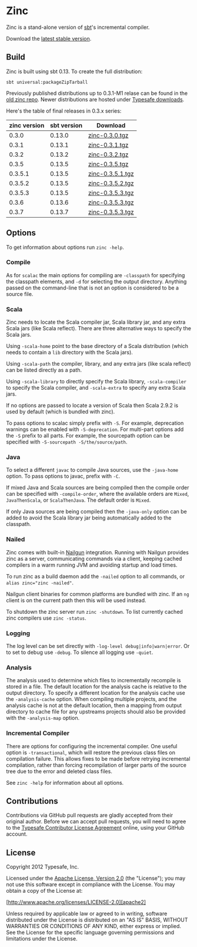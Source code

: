 Zinc
====

Zinc is a stand-alone version of [sbt]'s incremental compiler.

Download the [latest stable version][download].

[sbt]: http://github.com/sbt/sbt
[download]: http://downloads.typesafe.com/zinc/0.3.7/zinc-0.3.7.tgz


Build
-----

Zinc is built using sbt 0.13. To create the full distribution:

    sbt universal:packageZipTarball

Previously published distributions up to 0.3.1-M1 relase can be found in the [old zinc repo].
Newer distributions are hosted under [Typesafe downloads].

[old zinc repo]: http://repo.typesafe.com/typesafe/zinc/com/typesafe/zinc/dist/
[Typesafe downloads]: http://downloads.typesafe.com/zinc/

Here's the table of final releases in 0.3.x series:

| zinc version | sbt version | Download                                                                        |
|--------------|-------------|---------------------------------------------------------------------------------|
| 0.3.0        | 0.13.0      | [zinc-0.3.0.tgz](http://downloads.typesafe.com/zinc/0.3.0/zinc-0.3.0.tgz)       |
| 0.3.1        | 0.13.1      | [zinc-0.3.1.tgz](http://downloads.typesafe.com/zinc/0.3.1/zinc-0.3.1.tgz)       |
| 0.3.2        | 0.13.2      | [zinc-0.3.2.tgz](http://downloads.typesafe.com/zinc/0.3.1/zinc-0.3.2.tgz)       |
| 0.3.5        | 0.13.5      | [zinc-0.3.5.tgz](http://downloads.typesafe.com/zinc/0.3.5/zinc-0.3.5.tgz)       |
| 0.3.5.1      | 0.13.5      | [zinc-0.3.5.1.tgz](http://downloads.typesafe.com/zinc/0.3.5.1/zinc-0.3.5.1.tgz) |
| 0.3.5.2      | 0.13.5      | [zinc-0.3.5.2.tgz](http://downloads.typesafe.com/zinc/0.3.5.2/zinc-0.3.5.2.tgz) |
| 0.3.5.3      | 0.13.5      | [zinc-0.3.5.3.tgz](http://downloads.typesafe.com/zinc/0.3.5.3/zinc-0.3.5.3.tgz) |
| 0.3.6        | 0.13.6      | [zinc-0.3.5.3.tgz](http://downloads.typesafe.com/zinc/0.3.6/zinc-0.3.6.tgz)     |
| 0.3.7        | 0.13.7      | [zinc-0.3.5.3.tgz](http://downloads.typesafe.com/zinc/0.3.7/zinc-0.3.7.tgz)     |


Options
-------

To get information about options run `zinc -help`.

### Compile

As for `scalac` the main options for compiling are `-classpath` for specifying
the classpath elements, and `-d` for selecting the output directory. Anything
passed on the command-line that is not an option is considered to be a source
file.

### Scala

Zinc needs to locate the Scala compiler jar, Scala library jar, and any extra
Scala jars (like Scala reflect). There are three alternative ways to specify the
Scala jars.

Using `-scala-home` point to the base directory of a Scala distribution (which
needs to contain a `lib` directory with the Scala jars).

Using `-scala-path` the compiler, library, and any extra jars (like scala
reflect) can be listed directly as a path.

Using `-scala-library` to directly specify the Scala library, `-scala-compiler`
to specify the Scala compiler, and `-scala-extra` to specify any extra Scala
jars.

If no options are passed to locate a version of Scala then Scala 2.9.2 is used
by default (which is bundled with zinc).

To pass options to scalac simply prefix with `-S`. For example, deprecation
warnings can be enabled with `-S-deprecation`. For multi-part options add the
`-S` prefix to all parts. For example, the sourcepath option can be specified
with `-S-sourcepath -S/the/source/path`.

### Java

To select a different `javac` to compile Java sources, use the `-java-home`
option. To pass options to javac, prefix with `-C`.

If mixed Java and Scala sources are being compiled then the compile order can be
specified with `-compile-order`, where the available orders are `Mixed`,
`JavaThenScala`, or `ScalaThenJava`. The default order is `Mixed`.

If only Java sources are being compiled then the `-java-only` option can be
added to avoid the Scala library jar being automatically added to the classpath.

### Nailed

Zinc comes with built-in [Nailgun] integration. Running with Nailgun provides
zinc as a server, communicating commands via a client, keeping cached compilers
in a warm running JVM and avoiding startup and load times.

To run zinc as a build daemon add the `-nailed` option to all commands, or
`alias zinc="zinc -nailed"`.

Nailgun client binaries for common platforms are bundled with zinc. If an `ng`
client is on the current path then this will be used instead.

To shutdown the zinc server run `zinc -shutdown`. To list currently cached zinc
compilers use `zinc -status`.

[Nailgun]: http://www.martiansoftware.com/nailgun

### Logging

The log level can be set directly with `-log-level debug|info|warn|error`. Or to
set to debug use `-debug`. To silence all logging use `-quiet`.

### Analysis

The analysis used to determine which files to incrementally recompile is stored
in a file. The default location for the analysis cache is relative to the output
directory. To specify a different location for the analysis cache use the
`-analysis-cache` option. When compiling multiple projects, and the analysis
cache is not at the default location, then a mapping from output directory to
cache file for any upstreams projects should also be provided with the
`-analysis-map` option.

### Incremental Compiler

There are options for configuring the incremental compiler. One useful option is
`-transactional`, which will restore the previous class files on compilation
failure. This allows fixes to be made before retrying incremental compilation,
rather than forcing recompilation of larger parts of the source tree due to the
error and deleted class files.

See `zinc -help` for information about all options.


Contributions
-------------------

Contributions via GitHub pull requests are gladly accepted from their original
author. Before we can accept pull requests, you will need to agree to the
[Typesafe Contributor License Agreement][cla] online, using your GitHub account.

[cla]: http://www.typesafe.com/contribute/cla


License
-------

Copyright 2012 Typesafe, Inc.

Licensed under the [Apache License, Version 2.0][apache2] (the "License"); you
may not use this software except in compliance with the License. You may obtain
a copy of the License at:

[http://www.apache.org/licenses/LICENSE-2.0][apache2]

Unless required by applicable law or agreed to in writing, software distributed
under the License is distributed on an "AS IS" BASIS, WITHOUT WARRANTIES OR
CONDITIONS OF ANY KIND, either express or implied. See the License for the
specific language governing permissions and limitations under the License.

[apache2]: http://www.apache.org/licenses/LICENSE-2.0
